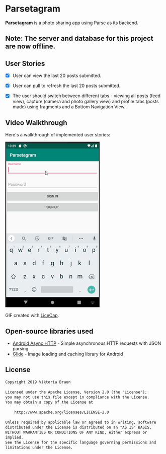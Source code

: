 # Parsetagram


**Parsetagram** is a photo sharing app using Parse as its backend.

## Note: The server and database for this project are now offline.

## User Stories

- [x] User can view the last 20 posts submitted.
- [x] User can pull to refresh the last 20 posts submitted.
- [x] The user should switch between different tabs - viewing all posts (feed view), capture (camera and photo gallery view) and profile tabs (posts made) using fragments and a Bottom Navigation View.


## Video Walkthrough

Here's a walkthrough of implemented user stories:

<img src='https://github.com/vcbraun/parsetagram/blob/master/walkthru2.gif' width='300px' alt='Video Walkthrough' />

GIF created with [LiceCap](http://www.cockos.com/licecap/).

## Open-source libraries used

- [Android Async HTTP](https://github.com/codepath/CPAsyncHttpClient) - Simple asynchronous HTTP requests with JSON parsing
- [Glide](https://github.com/bumptech/glide) - Image loading and caching library for Android

## License

    Copyright 2019 Viktoria Braun

    Licensed under the Apache License, Version 2.0 (the "License");
    you may not use this file except in compliance with the License.
    You may obtain a copy of the License at

        http://www.apache.org/licenses/LICENSE-2.0

    Unless required by applicable law or agreed to in writing, software
    distributed under the License is distributed on an "AS IS" BASIS,
    WITHOUT WARRANTIES OR CONDITIONS OF ANY KIND, either express or implied.
    See the License for the specific language governing permissions and
    limitations under the License.
